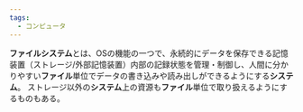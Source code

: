 ```yaml
---
tags:
  - コンピュータ
---
```

**ファイルシステム**とは、OSの機能の一つで、永続的にデータを保存できる記憶装置（ストレージ/外部記憶装置）内部の記録状態を管理・制御し、人間に分かりやすい**ファイル**単位でデータの書き込みや読み出しができるようにする**システム**。 ストレージ以外の**システム**上の資源も**ファイル**単位で取り扱えるようにするものもある。
